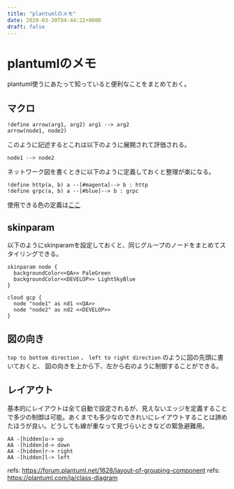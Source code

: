 ```yaml
---
title: "plantumlのメモ"
date: 2020-03-30T04:44:22+0000
draft: false
---
```

# plantumlのメモ
plantuml使うにあたって知っていると便利なことをまとめておく。

## マクロ
```
!define arrow(arg1, arg2) arg1 --> arg2
arrow(node1, node2)
```
このように記述するとこれは以下のように展開されて評価される。

```
node1 --> node2
```
ネットワーク図を書くときに以下のように定義しておくと整理が楽になる。

```
!define http(a, b) a --[#magenta]--> b : http
!define grpc(a, b) a --[#blue]--> b : grpc
```

使用できる色の定義は[ここ](https://plantuml.com/ja/color)

## skinparam
以下のようにskinparamを設定しておくと、同じグループのノードをまとめてスタイリングできる。

```
skinparam node {
  backgroundColor<<QA>> PaleGreen
  backgroundColor<<DEVELOP>> LightSkyBlue
}

cloud gcp {
  node "node1" as nd1 <<QA>>
  node "node2" as nd2 <<DEVELOP>> 
}
```

## 図の向き
`top to bottom direction` 、 `left to right direction` のように図の先頭に書いておくと、
図の向きを上から下、左から右のように制御することができる。

## レイアウト
基本的にレイアウトは全て自動で設定されるが、見えないエッジを定義することで多少の制御は可能。あくまでも多少なのできれいにレイアウトすることは諦めたほうが良い。どうしても線が重なって見づらいときなどの緊急避難用。

```
AA -[hidden]u-> up
AA -[hidden]d-> down
AA -[hidden]r-> right
AA -[hidden]l-> left
```
refs: https://forum.plantuml.net/1628/layout-of-grouping-component
refs: https://plantuml.com/ja/class-diagram

